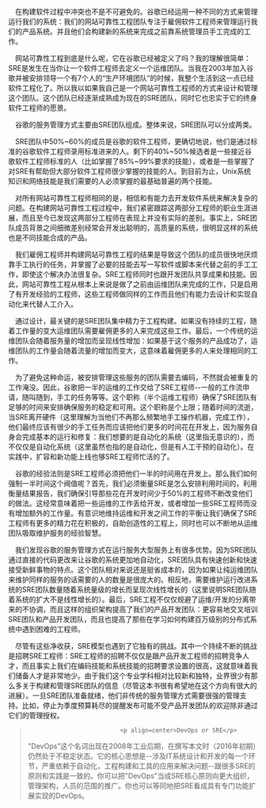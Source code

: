 &emsp;在构建软件过程中冲突也不是不可避免的。谷歌已经运用一种不同的方式来管理运行我们的系统：我们的网站可靠性工程团队专注于雇佣软件工程师来管理运行我们的产品系统。并且他们会构建新的系统来完成之前靠系统管理员手工完成的工作。

&emsp;网站可靠性工程到底是什么呢，它在谷歌已经被定义了吗？我的理解很简单：SRE是发生在当你让一个软件工程师去定义一个运维团队。当我在2003年加入谷歌并被安排领导一个有7个人的“生产环境团队”的时候，我整个生活到这一点已经软件工程化了。所以我以如果我自己是一个网站可靠性工程师的方式来设计和管理这个团队。这个团队已经逐渐成熟成为现在的SRE团队，同时它也忠实于它的终身软件工程师的愿景。

&emsp;谷歌的服务管理方式主要由SRE团队组成。整体来说，SRE团队可以分成两类。

&emsp;SRE团队中50%~60%的成员是谷歌的软件工程师，更确切地说，他们是通过标准的谷歌软件工程师录用标准进来的人。剩下的40%~50%候选者是一些接近谷歌软件工程师标准的人（比如掌握了85%~99%要求的技能），或者是一些掌握了对SRE有帮助但大部分软件工程师很少掌握的技能的人。到目前为止，Unix系统知识和网络技能是我们需要的人必须掌握的最基础普遍的两个技能。

&emsp;对所有网站可靠性工程师相同的是，相信和有能力去开发软件系统来解决复杂的问题。在构建网站可靠性工程过程中，我们紧密跟踪这两部分工程师的职业生涯进展，而且至今已发现这两部分工程师在表现上并没有实际的差别。事实上，SRE团队成员背景之间细微差别经常会开发出聪明的，高质量的系统，很明显这样的系统也是不同技能合成的产品。

&emsp;我们雇佣工程师并构建网站可靠性工程的结果是导致这个团队的成员很快地厌烦靠手工执行的任务，并掌握了必要的技能去写一写软件或脚本来代替之前的手工工作，即使这个解决办法很复杂。SRE工程师同时也跟开发团队共享成果和技能。因此，网站可靠性工程从根本上来说是做了之前由运维团队来完成的工作，只是启用了有开发经验的工程师，这些工程师做同样的工作而且他们有能力去设计和实现自动化来代替人工介入。

&emsp;通过设计，最关键的是SRE团队集中精力于工程构建。如果没有持续的工程，随着工作量的变大运维团队需要雇佣更多的人来完成这些工作。最后，一个传统的运维团队会随着服务量的增加而呈现线性增加：如果基于这个服务的产品成功了，运维团队的工作量会随着流量的增加而变大，这意味着雇佣更多的人来处理相同的工作。

&emsp;为了避免这种命运，被安排管理这些服务的团队需要去编码，不然就会被重复的工作淹没。因此，谷歌把一半的运维的工作交给了SRE工程师--一般的工作流申请，随叫随到，手工的任务等等。这个职称（半个运维工程师）确保了SRE团队有足够的时间来安排确保服务的稳定和可用。这个职称是个上限；随着时间的流逝，当SRE离开硬件（这里理解为当他们不再那么频繁地手工操作机器，完成工作），他们最终应该有很少的手工任务而应该把他们更多的时间花在开发上，因为服务自身会完成基本的运行和修复：我们想要的是自动化的系统（这里指无意识的），而不仅仅是自动化系统（这里虽然也指的是自动化，但是有人工干预的自动化）。在实践中，扩容和新功能上线也够SRE工程师忙活的了。

&emsp;谷歌的经验法则是SRE工程师必须把他们一半的时间用在开发上。那么我们如何强制一半时间这个阀值呢？首先，我们必须衡量SRE是怎么安排利用时间的，利用衡量结果报告，我们确保引导那些花在开发时间少于50%的工程师不断改变他们的做法。这经常意味着把一些运维的工作丢给开发，或者增加一些SRE工程师而没有增加额外的工作量。有意识地维持运维和开发之间工作的平衡让我们确保了SRE工程师有更多的精力花在积极的，自助创造性的工程上，同时也可以不断地从运维团队吸取维护服务的经验智慧。

&emsp;我们发现谷歌的服务管理方式在运行服务大型服务上有很多优势。因为SRE团队通过直接的代码更改来让谷歌的系统更加地自动化，SRE团队具有快速创新和快速接受新鲜事物的特点。这个团队相对来说还是挺省成本的，因为如果让纯运维团队来维护同样的服务的话需要的人的数量是很庞大的。相反地，需要维护运行改进系统的SRE团队数量随着系统量级的增长而呈现次线性增长的（这里说明SRE团队随着系统的扩大不是线性增长的）。最后，SRE工程不仅仅规避了运维/开发的分离带来的不协调，而且这样的组织架构提高了我们的产品开发团队：更容易地交叉培训SRE团队和产品开发团队，而且也提高了那些在学习如何构建百万级别的分布式系统中遇到困难的工程师。

&emsp;尽管有这些净收获，SRE模型也遇到了它独有的挑战。其中一个持续不断的挑战是招聘SRE工程师：SRE工程师的招聘不仅仅是跟产品开发工程师的招聘竞争人才，而且事实上我们在编码技能和系统技能的招聘要求设置的很高，这就意味着我们储备人才是非常地少。由于我们这个专业学科相对比较新和独特，业界很少有那么多关于构建和管理SRE团队的信息（尽管这本书很有希望地在这个方向有很大的进展）。一旦SRE团队准备就绪，他们非传统的服务管理方式需要很强的管理支持。比如，停止为季度预算耗尽的提醒发布可能不受产品开发团队的欢迎除非通过它们的管理授权。

>                               <p align=center>DevOps or SRE</p>
>"DevOps"这个名词出现在2008年工业后期，在撰写本文时（2016年初期）仍然处于不稳定状态。它的核心思想是--涉及IT系统设计和开发的每一个环节，严重依赖于自动化，工程构建和工具的应用来解决问题--跟很多SRE的原则和实践是一致的。你可以把"DevOps"当成SRE核心原则向更大组织，管理架构，人员的范围的推广。你也可以等同地把SRE看成具有专门功能扩展实现的DevOps。